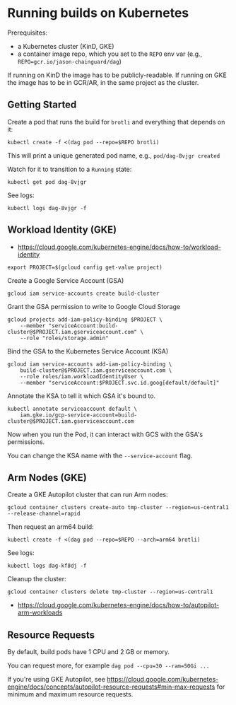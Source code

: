 # Running builds on Kubernetes

Prerequisites:
- a Kubernetes cluster (KinD, GKE)
- a container image repo, which you set to the `REPO` env var (e.g., `REPO=gcr.io/jason-chainguard/dag`)

If running on KinD the image has to be publicly-readable.
If running on GKE the image has to be in GCR/AR, in the same project as the cluster.

## Getting Started

Create a pod that runs the build for `brotli` and everything that depends on it:

```
kubectl create -f <(dag pod --repo=$REPO brotli)
```

This will print a unique generated pod name, e.g., `pod/dag-8vjgr created`

Watch for it to transition to a `Running` state:

```
kubectl get pod dag-8vjgr
```

See logs:

```
kubectl logs dag-8vjgr -f
```

## Workload Identity (GKE)

- https://cloud.google.com/kubernetes-engine/docs/how-to/workload-identity

```
export PROJECT=$(gcloud config get-value project)
```

Create a Google Service Account (GSA)

```
gcloud iam service-accounts create build-cluster
```

Grant the GSA permission to write to Google Cloud Storage

```
gcloud projects add-iam-policy-binding $PROJECT \
    --member "serviceAccount:build-cluster@$PROJECT.iam.gserviceaccount.com" \
    --role "roles/storage.admin"
```

Bind the GSA to the Kubernetes Service Account (KSA)

```
gcloud iam service-accounts add-iam-policy-binding \
    build-cluster@$PROJECT.iam.gserviceaccount.com \
    --role roles/iam.workloadIdentityUser \
    --member "serviceAccount:$PROJECT.svc.id.goog[default/default]"
```

Annotate the KSA to tell it which GSA it's bound to.

```
kubectl annotate serviceaccount default \
    iam.gke.io/gcp-service-account=build-cluster@$PROJECT.iam.gserviceaccount.com
```

Now when you run the Pod, it can interact with GCS with the GSA's permissions.

You can change the KSA name with the `--service-account` flag.

## Arm Nodes (GKE)

Create a GKE Autopilot cluster that can run Arm nodes:

```
gcloud container clusters create-auto tmp-cluster --region=us-central1 --release-channel=rapid
```

Then request an arm64 build:

```
kubectl create -f <(dag pod --repo=$REPO --arch=arm64 brotli)
```

See logs:

```
kubectl logs dag-kf8dj -f
```

Cleanup the cluster:

```
gcloud container clusters delete tmp-cluster --region=us-central1
```

- https://cloud.google.com/kubernetes-engine/docs/how-to/autopilot-arm-workloads

## Resource Requests

By default, build pods have 1 CPU and 2 GB or memory.

You can request more, for example `dag pod --cpu=30 --ram=50Gi ...`

If you're using GKE Autopilot, see https://cloud.google.com/kubernetes-engine/docs/concepts/autopilot-resource-requests#min-max-requests for minimum and maximum resource requests.
